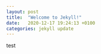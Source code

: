 ```yaml
---
layout: post
title:  "Welcome to Jekyll!"
date:   2020-12-17 19:24:13 +0100
categories: jekyll update
---
```

test